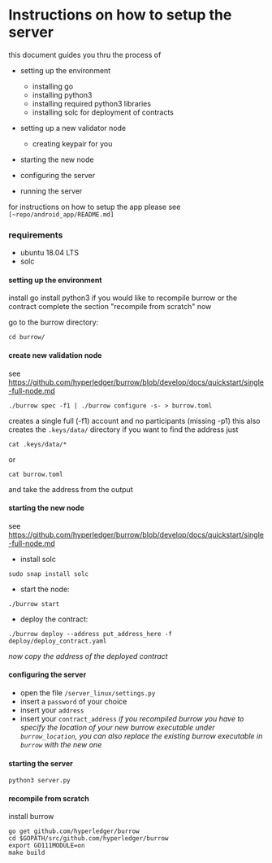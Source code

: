 
# Instructions on how to setup the server

this document guides you thru the process of 
- setting up the environment
	- installing go
	- installing python3
	- installing required python3 libraries
	- installing solc for deployment of contracts

- setting up a new validator node
	- creating keypair for you
- starting the new node
- configuring the server
- running the server

for instructions on how to setup the app please see `[~repo/android_app/README.md]`

### requirements
- ubuntu 18.04 LTS
- solc

#### setting up the environment
install go
install python3
if you would like to recompile burrow or the contract complete the section "recompile from scratch" now

go to the burrow directory:
```
cd burrow/
```

#### create new validation node
see https://github.com/hyperledger/burrow/blob/develop/docs/quickstart/single-full-node.md
```
./burrow spec -f1 | ./burrow configure -s- > burrow.toml
```
creates a single full (-f1) account and no participants (missing -p1)
this also creates the `.keys/data/` directory
if you want to find the address just
```
cat .keys/data/*
```
or
```
cat burrow.toml
```
and take the address from the output

#### starting the new node
see https://github.com/hyperledger/burrow/blob/develop/docs/quickstart/single-full-node.md
- install solc 
```
sudo snap install solc
```
- start the node:
```
./burrow start
```
- deploy the contract:
```
./burrow deploy --address put_address_here -f deploy/deploy_contract.yaml
```
*now copy the address of the deployed contract*


#### configuring the server
- open the file `/server_linux/settings.py` 
- insert a `password` of your choice
- insert your `address`
- insert your `contract_address`
*if you recompiled burrow you have to specify the location of your new burrow executable under `burrow_location`, you can also replace the existing burrow executable in `burrow` with the new one*

#### starting the server
```
python3 server.py
```

#### recompile from scratch

install burrow
```
go get github.com/hyperledger/burrow
cd $GOPATH/src/github.com/hyperledger/burrow
export GO111MODULE=on
make build
```


